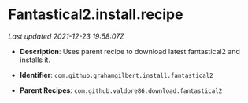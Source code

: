 # Fantastical2.install.recipe

_Last updated 2021-12-23 19:58:07Z_

- **Description**: Uses parent recipe to download latest fantastical2 and installs it.

- **Identifier**: `com.github.grahamgilbert.install.fantastical2`

- **Parent Recipes**: `com.github.valdore86.download.fantastical2`